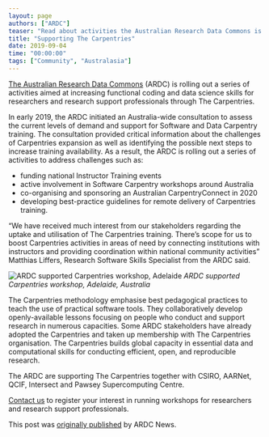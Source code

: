```yaml
---
layout: page
authors: ["ARDC"]
teaser: "Read about activities the Australian Research Data Commons is embarking on to support The Carpentries"
title: "Supporting The Carpentries"
date: 2019-09-04
time: "00:00:00"
tags: ["Community", "Australasia"]
---
```

[The Australian Research Data Commons](https://ardc.edu.au) (ARDC) is rolling out a series of activities aimed at increasing functional coding and data science skills for researchers and research support professionals through The Carpentries.

In early 2019, the ARDC initiated an Australia-wide consultation to assess the current levels of demand and support for Software and Data Carpentry training. The consultation provided critical information about the challenges of Carpentries expansion as well as identifying the possible next steps to increase training availability. As a result, the ARDC is rolling out a series of activities to address challenges such as:

- funding national Instructor Training events
- active involvement in Software Carpentry workshops around Australia
- co-organising and sponsoring an Australian CarpentryConnect in 2020
- developing best-practice guidelines for remote delivery of Carpentries training.

“We have received much interest from our stakeholders regarding the uptake and utilisation of The Carpentries training. There’s scope for us to boost Carpentries activities in areas of need by connecting institutions with instructors and providing coordination within national community activities” Matthias Liffers, Research Software Skills Specialist from the ARDC said.

![ARDC supported Carpentries workshop, Adelaide](/blog/2019/09/ARDC-supported-Carpentries-workshop-Adelaide.png)
*ARDC supported Carpentries workshop, Adelaide, Australia*

The Carpentries methodology emphasise best pedagogical practices to teach the use of practical software tools. They collaboratively develop openly-available lessons focusing on people who conduct and support research in numerous capacities. Some ARDC stakeholders have already adopted the Carpentries and taken up membership with The Carpentries organisation. The Carpentries builds global capacity in essential data and computational skills for conducting efficient, open, and reproducible research.

The ARDC are supporting The Carpentries together with CSIRO, AARNet, QCIF, Intersect and Pawsey Supercomputing Centre.

[Contact us](https://ardc.edu.au/contact-us/) to register your interest in running workshops for researchers and research support professionals.

This post was [originally published](https://ardc.edu.au/news/supporting-the-carpentries/) by ARDC News.